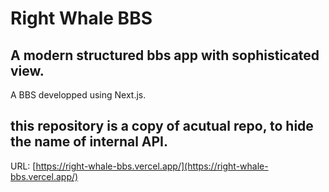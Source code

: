 # Right Whale BBS
## A modern structured bbs app with sophisticated view.
A BBS developped using Next.js. 
## this repository is a copy of acutual repo, to hide the name of internal API.
URL: [https://right-whale-bbs.vercel.app/](https://right-whale-bbs.vercel.app/)